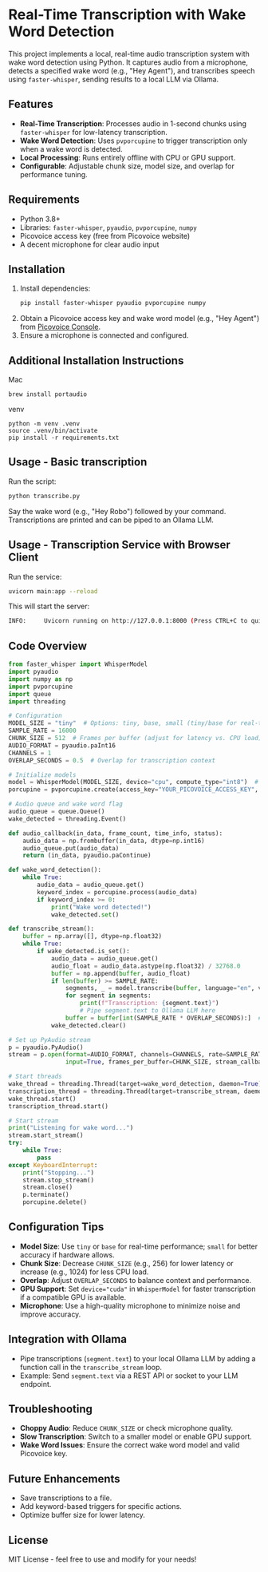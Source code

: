 # Real-Time Transcription with Wake Word Detection

This project implements a local, real-time audio transcription system with wake word detection using Python. It captures audio from a microphone, detects a specified wake word (e.g., "Hey Agent"), and transcribes speech using `faster-whisper`, sending results to a local LLM via Ollama.

## Features
- **Real-Time Transcription**: Processes audio in 1-second chunks using `faster-whisper` for low-latency transcription.
- **Wake Word Detection**: Uses `pvporcupine` to trigger transcription only when a wake word is detected.
- **Local Processing**: Runs entirely offline with CPU or GPU support.
- **Configurable**: Adjustable chunk size, model size, and overlap for performance tuning.

## Requirements
- Python 3.8+
- Libraries: `faster-whisper`, `pyaudio`, `pvporcupine`, `numpy`
- Picovoice access key (free from Picovoice website)
- A decent microphone for clear audio input

## Installation
1. Install dependencies:
   ```bash
   pip install faster-whisper pyaudio pvporcupine numpy
   ```
2. Obtain a Picovoice access key and wake word model (e.g., "Hey Agent") from [Picovoice Console](https://console.picovoice.ai).
3. Ensure a microphone is connected and configured.


## Additional Installation Instructions

Mac
```
brew install portaudio
```

venv
```
python -m venv .venv
source .venv/bin/activate
pip install -r requirements.txt
```

## Usage - Basic transcription

Run the script:
```bash
python transcribe.py
```
Say the wake word (e.g., "Hey Robo") followed by your command. Transcriptions are printed and can be piped to an Ollama LLM.

## Usage - Transcription Service with Browser Client

Run the service:
```bash
uvicorn main:app --reload
```

This will start the server:
```bash
INFO:     Uvicorn running on http://127.0.0.1:8000 (Press CTRL+C to quit)
```


## Code Overview
```python
from faster_whisper import WhisperModel
import pyaudio
import numpy as np
import pvporcupine
import queue
import threading

# Configuration
MODEL_SIZE = "tiny"  # Options: tiny, base, small (tiny/base for real-time)
SAMPLE_RATE = 16000
CHUNK_SIZE = 512  # Frames per buffer (adjust for latency vs. CPU load)
AUDIO_FORMAT = pyaudio.paInt16
CHANNELS = 1
OVERLAP_SECONDS = 0.5  # Overlap for transcription context

# Initialize models
model = WhisperModel(MODEL_SIZE, device="cpu", compute_type="int8")  # Use "cuda" for GPU
porcupine = pvporcupine.create(access_key="YOUR_PICOVOICE_ACCESS_KEY", keywords=["hey agent"])

# Audio queue and wake word flag
audio_queue = queue.Queue()
wake_detected = threading.Event()

def audio_callback(in_data, frame_count, time_info, status):
    audio_data = np.frombuffer(in_data, dtype=np.int16)
    audio_queue.put(audio_data)
    return (in_data, pyaudio.paContinue)

def wake_word_detection():
    while True:
        audio_data = audio_queue.get()
        keyword_index = porcupine.process(audio_data)
        if keyword_index >= 0:
            print("Wake word detected!")
            wake_detected.set()

def transcribe_stream():
    buffer = np.array([], dtype=np.float32)
    while True:
        if wake_detected.is_set():
            audio_data = audio_queue.get()
            audio_float = audio_data.astype(np.float32) / 32768.0
            buffer = np.append(buffer, audio_float)
            if len(buffer) >= SAMPLE_RATE:
                segments, _ = model.transcribe(buffer, language="en", vad_filter=True)
                for segment in segments:
                    print(f"Transcription: {segment.text}")
                    # Pipe segment.text to Ollama LLM here
                buffer = buffer[int(SAMPLE_RATE * OVERLAP_SECONDS):]  # Slide window
            wake_detected.clear()

# Set up PyAudio stream
p = pyaudio.PyAudio()
stream = p.open(format=AUDIO_FORMAT, channels=CHANNELS, rate=SAMPLE_RATE,
                input=True, frames_per_buffer=CHUNK_SIZE, stream_callback=audio_callback)

# Start threads
wake_thread = threading.Thread(target=wake_word_detection, daemon=True)
transcription_thread = threading.Thread(target=transcribe_stream, daemon=True)
wake_thread.start()
transcription_thread.start()

# Start stream
print("Listening for wake word...")
stream.start_stream()
try:
    while True:
        pass
except KeyboardInterrupt:
    print("Stopping...")
    stream.stop_stream()
    stream.close()
    p.terminate()
    porcupine.delete()
```

## Configuration Tips
- **Model Size**: Use `tiny` or `base` for real-time performance; `small` for better accuracy if hardware allows.
- **Chunk Size**: Decrease `CHUNK_SIZE` (e.g., 256) for lower latency or increase (e.g., 1024) for less CPU load.
- **Overlap**: Adjust `OVERLAP_SECONDS` to balance context and performance.
- **GPU Support**: Set `device="cuda"` in `WhisperModel` for faster transcription if a compatible GPU is available.
- **Microphone**: Use a high-quality microphone to minimize noise and improve accuracy.

## Integration with Ollama
- Pipe transcriptions (`segment.text`) to your local Ollama LLM by adding a function call in the `transcribe_stream` loop.
- Example: Send `segment.text` via a REST API or socket to your LLM endpoint.

## Troubleshooting
- **Choppy Audio**: Reduce `CHUNK_SIZE` or check microphone quality.
- **Slow Transcription**: Switch to a smaller model or enable GPU support.
- **Wake Word Issues**: Ensure the correct wake word model and valid Picovoice key.

## Future Enhancements
- Save transcriptions to a file.
- Add keyword-based triggers for specific actions.
- Optimize buffer size for lower latency.

## License
MIT License - feel free to use and modify for your needs!